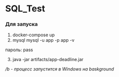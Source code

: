 # SQL_Test

### Для запуска

1. docker-compose up
2. mysql mysql -u app -p app -v 

пароль: pass

3. java -jar artifacts/app-deadline.jar

*/b - процесс запустится в Windows на baskground*
